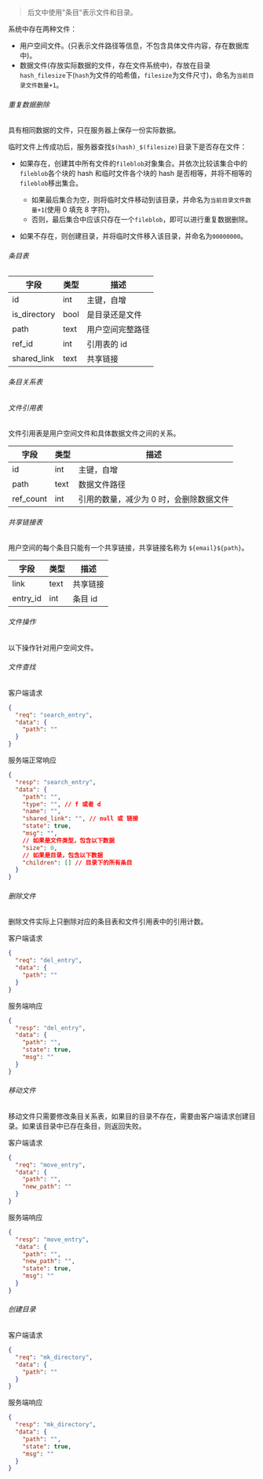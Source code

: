 > 后文中使用"条目"表示文件和目录。

系统中存在两种文件：

- 用户空间文件。(只表示文件路径等信息，不包含具体文件内容，存在数据库中)。
- 数据文件(存放实际数据的文件，存在文件系统中)，存放在目录`hash_filesize`下(`hash`为文件的哈希值，`filesize`为文件尺寸)，命名为`当前目录文件数量+1`。

###### 重复数据删除

具有相同数据的文件，只在服务器上保存一份实际数据。

临时文件上传成功后，服务器查找`$(hash)_$(filesize)`目录下是否存在文件：

- 如果存在，创建其中所有文件的`fileblob`对象集合。并依次比较该集合中的`fileblob`各个块的 hash 和临时文件各个块的 hash 是否相等，并将不相等的`fileblob`移出集合。

  - 如果最后集合为空，则将临时文件移动到该目录，并命名为`当前目录文件数量+1`(使用 0 填充 8 字符)。
  - 否则，最后集合中应该只存在一个`fileblob`，即可以进行重复数据删除。

- 如果不存在，则创建目录，并将临时文件移入该目录，并命名为`00000000`。

###### 条目表

| 字段         | 类型 | 描述             |
| ------------ | ---- | ---------------- |
| id           | int  | 主键，自增       |
| is_directory | bool | 是目录还是文件   |
| path         | text | 用户空间完整路径 |
| ref_id       | int  | 引用表的 id      |
| shared_link  | text | 共享链接         |

###### 条目关系表



###### 文件引用表

文件引用表是用户空间文件和具体数据文件之间的关系。

| 字段      | 类型 | 描述                                    |
| --------- | ---- | --------------------------------------- |
| id        | int  | 主键，自增                              |
| path      | text | 数据文件路径                            |
| ref_count | int  | 引用的数量，减少为 0 时，会删除数据文件 |

###### 共享链接表

用户空间的每个条目只能有一个共享链接，共享链接名称为 `${email}${path}`。

| 字段     | 类型 | 描述     |
| -------- | ---- | -------- |
| link     | text | 共享链接 |
| entry_id | int  | 条目 id  |

###### 文件操作

以下操作针对用户空间文件。

###### 文件查找

客户端请求

```json
{
  "req": "search_entry",
  "data": {
    "path": ""
  }
}
```

服务端正常响应

```json
{
  "resp": "search_entry",
  "data": {
    "path": "",
    "type": "", // f 或者 d
    "name": "",
    "shared_link": "", // null 或 链接
    "state": true,
    "msg": "",
    // 如果是文件类型，包含以下数据
    "size": 0,
    // 如果是目录，包含以下数据
    "children": [] // 目录下的所有条目
  }
}
```

###### 删除文件

删除文件实际上只删除对应的条目表和文件引用表中的引用计数。

客户端请求

```json
{
  "req": "del_entry",
  "data": {
    "path": ""
  }
}
```

服务端响应

```json
{
  "resp": "del_entry",
  "data": {
    "path": "",
    "state": true,
    "msg": ""
  }
}
```

###### 移动文件

移动文件只需要修改条目关系表，如果目的目录不存在，需要由客户端请求创建目录。如果该目录中已存在条目，则返回失败。

客户端请求

```json
{
  "req": "move_entry",
  "data": {
    "path": "",
    "new_path": ""
  }
}
```

服务端响应

```json
{
  "resp": "move_entry",
  "data": {
    "path": "",
    "new_path": "",
    "state": true,
    "msg": ""
  }
}
```

###### 创建目录

客户端请求

```json
{
  "req": "mk_directory",
  "data": {
    "path": ""
  }
}
```

服务端响应

```json
{
  "resp": "mk_directory",
  "data": {
    "path": "",
    "state": true,
    "msg": ""
  }
}
```

